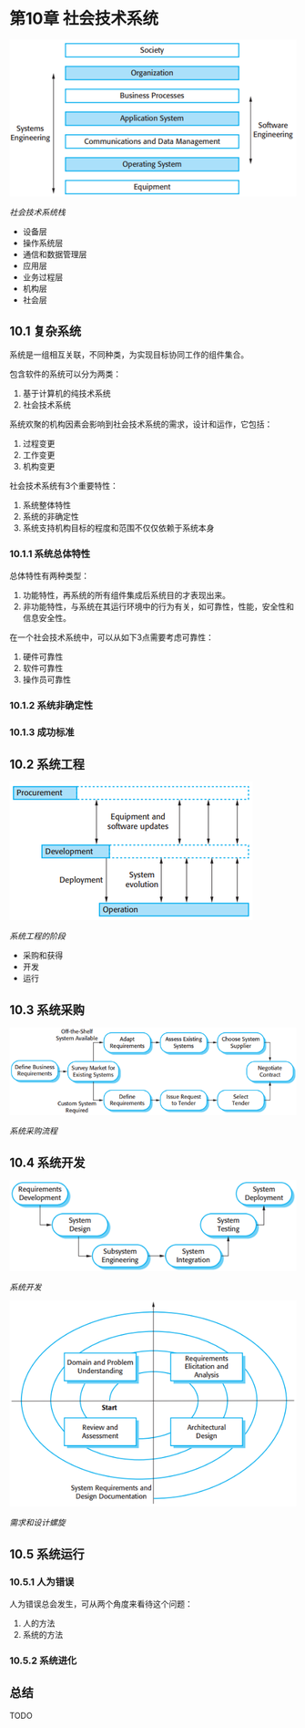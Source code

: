 # 第10章 社会技术系统



![10_1](res/10_1.png)

*社会技术系统栈*

- 设备层
- 操作系统层
- 通信和数据管理层
- 应用层
- 业务过程层
- 机构层
- 社会层

## 10.1 复杂系统

系统是一组相互关联，不同种类，为实现目标协同工作的组件集合。

包含软件的系统可以分为两类：

1. 基于计算机的纯技术系统
2. 社会技术系统

系统欢聚的机构因素会影响到社会技术系统的需求，设计和运作，它包括：

1. 过程变更
2. 工作变更
3. 机构变更

社会技术系统有3个重要特性：

1. 系统整体特性
2. 系统的非确定性
3. 系统支持机构目标的程度和范围不仅仅依赖于系统本身

### 10.1.1 系统总体特性

总体特性有两种类型：

1. 功能特性，再系统的所有组件集成后系统目的才表现出来。
2. 非功能特性，与系统在其运行环境中的行为有关，如可靠性，性能，安全性和信息安全性。

在一个社会技术系统中，可以从如下3点需要考虑可靠性：

1. 硬件可靠性
2. 软件可靠性
3. 操作员可靠性

### 10.1.2 系统非确定性

### 10.1.3 成功标准



## 10.2 系统工程

![10_4](res/10_4.png)

*系统工程的阶段*

- 采购和获得
- 开发
- 运行



## 10.3 系统采购

![10_6](res/10_6.png)

*系统采购流程*



## 10.4 系统开发

![10_7](res/10_7.png)

*系统开发*

![10_8](res/10_8.png)

*需求和设计螺旋*



## 10.5 系统运行

### 10.5.1 人为错误

人为错误总会发生，可从两个角度来看待这个问题：

1. 人的方法
2. 系统的方法

### 10.5.2 系统进化



## 总结

TODO